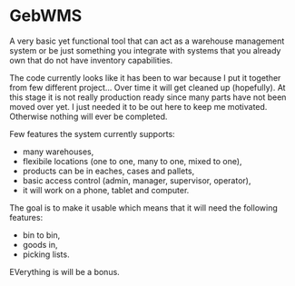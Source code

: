 # GebWMS
A very basic yet functional tool that can act as a warehouse management system or be just something you integrate with systems that you already own that do not have inventory capabilities.

The code currently looks like it has been to war because I put it together from few different project... Over time it will get cleaned up (hopefully). At this stage it is not really production ready since many parts have not been moved over yet. I just needed it to be out here to keep me motivated. Otherwise nothing will ever be completed.

Few features the system currently supports:
- many warehouses,
- flexibile locations (one to one, many to one, mixed to one),
- products can be in eaches, cases and pallets,
- basic access control (admin, manager, supervisor, operator),
- it will work on a phone, tablet and computer.

The goal is to make it usable which means that it will need the following features:
- bin to bin,
- goods in,
- picking lists.

EVerything is will be a bonus. 
